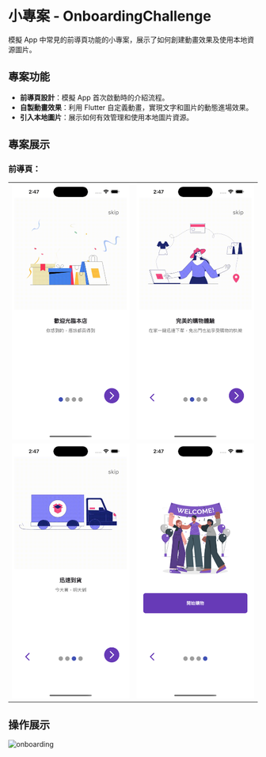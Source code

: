# 小專案 - OnboardingChallenge

模擬 App 中常見的前導頁功能的小專案，展示了如何創建動畫效果及使用本地資源圖片。

## 專案功能

- **前導頁設計**：模擬 App 首次啟動時的介紹流程。
- **自製動畫效果**：利用 Flutter 自定義動畫，實現文字和圖片的動態進場效果。
- **引入本地圖片**：展示如何有效管理和使用本地圖片資源。

## 專案展示

### 前導頁：

<table>
  <tr>
    <td><img src="./screenshot/onboarding1.png" width="250" alt="前導頁一示範"></td>
    <td><img src="./screenshot/onboarding2.png" width="250" alt="前導頁二示範"></td>
  </tr>
   <tr>
    <td><img src="./screenshot/onboarding3.png" width="250" alt="前導頁三示範"></td>
    <td><img src="./screenshot/onboarding4.png" width="250" alt="前導頁四示範"></td>
  </tr>
</table>

## 操作展示

<img src="./screenshot/onboarding.gif" width="250" alt="onboarding">
